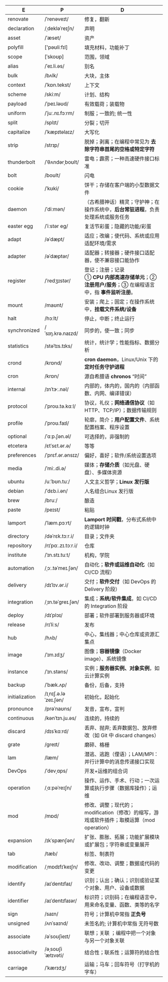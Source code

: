 | E              | P                    | D                                                            |
| -------------- | -------------------- | ------------------------------------------------------------ |
| renovate       | /ˈrenəveɪt/          | 修复，翻新                                                   |
| declaration    | /ˌdekləˈreɪʃn/       | 声明                                                         |
| asset          | /ˈæset/              | 资产                                                         |
| polyfill       | ['pəʊliːfɪl]         | 填充材料，功能补丁                                           |
| scope          | [ˈskoʊp]             | 范围，领域                                                   |
| alias          | /ˈeɪ.li.əs/          | 别名                                                         |
| bulk           | /bʌlk/               | 大块，主体                                                   |
| context        | /ˈkɒn.tekst/         | 上下文                                                       |
| scheme         | /skiːm/              | 计划、结构                                                   |
| payload        | /ˈpeɪ.ləʊd/          | 有效载荷；装载物                                             |
| uniform        | /ˈjuː.nɪ.fɔːrm/      | 制服；一致的; 统一性                                         |
| split          | /splɪt/              | 分裂；切开                                                   |
| capitalize     | /ˈkæpɪtəlaɪz/        | 大写化                                                       |
| strip          | /strɪp/              | 脱掉；剥离；在编程中常见为 **去除字符串首尾的空格或特定字符** |
| thunderbolt    | /ˈθʌndərˌboʊlt/      | 雷电；霹雳；一种高速硬件接口标准                             |
| bolt           | /boʊlt/              | 闪电                                                         |
| cookie         | /ˈkʊki/              | 饼干；存储在客户端的小型数据文件                             |
| daemon         | /ˈdiːmən/            | （古希腊神话）精灵；守护神；在操作系统中，**后台常驻进程**，负责处理系统或服务任务 |
| easter egg     | /ˈiːstər eɡ/         | 复活节彩蛋；隐藏的功能/彩蛋                                  |
| adapt          | /əˈdæpt/             | 适应；改编；使代码、系统或应用适配环境/需求                  |
| adapter        | /əˈdæptər/           | 适配器；转接器；硬件接口适配器，使不兼容接口能协作           |
| register       | /ˈredʒɪstər/         | 登记；注册；记录<br />① **CPU 内部高速存储单元**；② **注册用户/服务**；③ 在编程语言中，指 **事件监听注册**。 |
| mount          | /maʊnt/              | 安装；爬上；固定；在操作系统中，**挂载文件系统/设备**        |
| halt           | /hɔːlt/              | 停止，中断；终止运行                                         |
| synchronized   | /ˈsɪŋ.krə.naɪzd/     | 同步的，使一致；同步                                         |
| statistics     | /stəˈtɪs.tɪks/       | 统计，统计学；性能指标、数据分析                             |
| crond          | /krɒnd/              | **cron daemon**，Linux/Unix 下的**定时任务守护进程**         |
| cron           | /krɒn/               | 源自希腊语 **chronos** “时间”                                |
| internal       | /ɪnˈtɝː.nəl/         | 内部的，体内的，国内的（内部函数、内网、编译错误）           |
| protocol       | /ˈproʊ.tə.kɑːl/      | 协议，礼仪；**网络通信协议**（如 HTTP、TCP/IP）；数据传输规则 |
| profile        | /ˈproʊ.faɪl/         | 轮廓，简介；**用户配置文件**、系统配置档案、程序设置         |
| optional       | /ˈɑːp.ʃən.əl/        | 可选择的，非强制的                                           |
| etcetera       | /ɛtˈsɛt.ər.ə/        | 等等                                                         |
| preferences    | /ˈprɛf.ər.ənsɪz/     | 偏好，喜好；软件/系统设置选项                                |
| media          | /ˈmiː.di.ə/          | 媒体；**存储介质**（如光盘、硬盘）、多媒体资源               |
| ubuntu         | /uːˈbʊn.tuː/         | 人文主义哲学；**Linux 发行版**                               |
| debian         | /ˈdɛb.i.ən/          | 人名组合Linux 发行版                                         |
| brew           | /bruː/               | 酿造                                                         |
| paste          | /peɪst/              | 粘贴                                                         |
| lamport        | /ˈlæm.pɔːrt/         | **Lamport 时间戳**，分布式系统中的逻辑时钟                   |
| directory      | /dəˈrɛk.tɔːr.i/      | 目录；文件夹                                                 |
| repository     | /rɪˈpɑː.zɪ.tɔːr.i/   | 仓库                                                         |
| institute      | /ˈɪn.stɪ.tuːt/       | 机构，学院                                                   |
| automation     | /ˌɔː.təˈmeɪ.ʃən/     | 自动化；**软件或运维自动化**（如 CI/CD 流程）                |
| delivery       | /dɪˈlɪv.ər.i/        | 交付；**软件交付**（如 DevOps 的 Delivery 阶段）             |
| integration    | /ˌɪn.təˈɡreɪ.ʃən/    | 集成；**系统/软件集成**，如 CI/CD 的 Integration 阶段        |
| deploy         | /dɪˈplɔɪ/            | 部署；软件部署到服务器或环境                                 |
| release        | /rɪˈliːs/            | 发布                                                         |
| hub            | /hʌb/                | 中心，集线器；中心仓库或资源汇集点                           |
| image          | /ˈɪm.ɪdʒ/            | 图像；**容器镜像**（Docker image）、系统镜像                 |
| instance       | /ˈɪn.stəns/          | 实例；**服务器实例、对象实例**，如云计算实例                 |
| backup         | /ˈbæk.ʌp/            | 备份，后备，支持                                             |
| initialization | /ɪˌnɪʃ.ə.ləˈzeɪ.ʃən/ | 初始化，起始化                                               |
| pronounce      | /prəˈnaʊns/          | 发音，宣布，宣判                                             |
| continuous     | /kənˈtɪn.ju.əs/      | 连续的，持续的                                               |
| discard        | /dɪsˈkɑːrd/          | 丢弃、抛弃; 丢弃数据包、放弃修改（如 Git 中 discard changes） |
| grate          | /ɡreɪt/              | 磨碎、格栅                                                   |
| lam            | /læm/                | 潜逃、逃跑（俚语）；LAM/MPI：并行计算中的消息传递接口实现    |
| DevOps         | /ˈdevˌɑps/           | 开发+运维的组合词                                            |
| operation      | /ˌɑːpəˈreɪʃn/        | 操作、运作、手术、行动；一次运算或执行步骤（数据库操作）；运维 |
| mod            | /mɒd/                | 修改、调整；现代的；modification（修改）的缩写，游戏或软件插件；取模运算（mod operation） |
| expansion      | /ɪkˈspænʃən/         | 扩张、膨胀、拓展；功能扩展模块或扩展包；字符串或变量展开     |
| tab            | /tæb/                | 标签、制表符                                                 |
| modification   | /ˌmɒdɪfɪˈkeɪʃn/      | 修改、改动、调整；数据或代码的变更                           |
| identify       | /aɪˈdentɪfaɪ/        | 识别；认出；确认；识别或验证某个对象、用户、设备或数据       |
| identifier     | /aɪˈdentɪfaɪər/      | 标识符；识别码；在编程语言中，用来命名变量、函数、类等的名字 |
| sign           | /saɪn/               | 符号；计算机中常指 **正负号**                                |
| unsigned       | /ʌnˈsaɪnd/           | 未签名的; 计算机中常指 无符号数                              |
| associate      | /əˈsoʊʃieɪt/         | 联想；关联 ；编程中把一个对象与另一个对象关联                |
| associativity  | /əˌsoʊʃiˈætɪvəti/    | 结合性；联系性；运算符的结合性                               |
| carriage       | /ˈkærɪdʒ/            | 运输；马车；回车符号（打字机的字车）                         |





